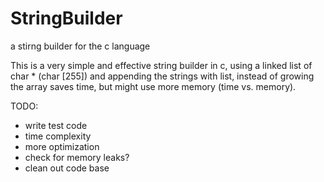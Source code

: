 # StringBuilder
a stirng builder for the c language


This is a very simple and effective string builder in c, using a linked
list of char * (char [255]) and appending the strings with list,
instead of growing the array saves time, but might use more memory
(time vs. memory).

TODO:
*   write test code
*   time complexity
*   more optimization
*   check for memory leaks?
*   clean out code base
